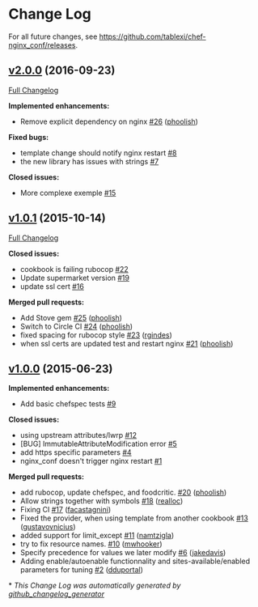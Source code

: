 # Change Log

For all future changes, see https://github.com/tablexi/chef-nginx_conf/releases.

## [v2.0.0](https://github.com/tablexi/chef-nginx_conf/tree/2.0.0) (2016-09-23)
[Full Changelog](https://github.com/tablexi/chef-nginx_conf/compare/v1.0.1...2.0.0)

**Implemented enhancements:**

- Remove explicit dependency on nginx [\#26](https://github.com/tablexi/chef-nginx_conf/pull/26) ([phoolish](https://github.com/phoolish))

**Fixed bugs:**

- template change should notify nginx restart [\#8](https://github.com/tablexi/chef-nginx_conf/issues/8)
- the new library has issues with strings [\#7](https://github.com/tablexi/chef-nginx_conf/issues/7)

**Closed issues:**

- More complexe exemple [\#15](https://github.com/tablexi/chef-nginx_conf/issues/15)

## [v1.0.1](https://github.com/tablexi/chef-nginx_conf/tree/v1.0.1) (2015-10-14)
[Full Changelog](https://github.com/tablexi/chef-nginx_conf/compare/v1.0.0...v1.0.1)

**Closed issues:**

- cookbook is failing rubocop [\#22](https://github.com/tablexi/chef-nginx_conf/issues/22)
- Update supermarket version [\#19](https://github.com/tablexi/chef-nginx_conf/issues/19)
- update ssl cert [\#16](https://github.com/tablexi/chef-nginx_conf/issues/16)

**Merged pull requests:**

- Add Stove gem [\#25](https://github.com/tablexi/chef-nginx_conf/pull/25) ([phoolish](https://github.com/phoolish))
- Switch to Circle CI [\#24](https://github.com/tablexi/chef-nginx_conf/pull/24) ([phoolish](https://github.com/phoolish))
- fixed spacing for rubocop style [\#23](https://github.com/tablexi/chef-nginx_conf/pull/23) ([rgindes](https://github.com/rgindes))
- when ssl certs are updated test and restart nginx [\#21](https://github.com/tablexi/chef-nginx_conf/pull/21) ([phoolish](https://github.com/phoolish))

## [v1.0.0](https://github.com/tablexi/chef-nginx_conf/tree/v1.0.0) (2015-06-23)
**Implemented enhancements:**

- Add basic chefspec tests [\#9](https://github.com/tablexi/chef-nginx_conf/issues/9)

**Closed issues:**

- using upstream attributes/lwrp [\#12](https://github.com/tablexi/chef-nginx_conf/issues/12)
- \[BUG\] ImmutableAttributeModification error [\#5](https://github.com/tablexi/chef-nginx_conf/issues/5)
- add https specific parameters [\#4](https://github.com/tablexi/chef-nginx_conf/issues/4)
- nginx\_conf doesn't trigger nginx restart [\#1](https://github.com/tablexi/chef-nginx_conf/issues/1)

**Merged pull requests:**

- add rubocop, update chefspec, and foodcritic. [\#20](https://github.com/tablexi/chef-nginx_conf/pull/20) ([phoolish](https://github.com/phoolish))
- Allow strings together with symbols [\#18](https://github.com/tablexi/chef-nginx_conf/pull/18) ([realloc](https://github.com/realloc))
- Fixing CI [\#17](https://github.com/tablexi/chef-nginx_conf/pull/17) ([facastagnini](https://github.com/facastagnini))
- Fixed the provider, when using template from another cookbook [\#13](https://github.com/tablexi/chef-nginx_conf/pull/13) ([gustavovnicius](https://github.com/gustavovnicius))
- added support for limit\_except [\#11](https://github.com/tablexi/chef-nginx_conf/pull/11) ([namtzigla](https://github.com/namtzigla))
- try to fix resource names. [\#10](https://github.com/tablexi/chef-nginx_conf/pull/10) ([mwhooker](https://github.com/mwhooker))
- Specify precedence for values we later modify [\#6](https://github.com/tablexi/chef-nginx_conf/pull/6) ([jakedavis](https://github.com/jakedavis))
- Adding enable/autoenable functionnality and sites-available/enabled parameters for tuning [\#2](https://github.com/tablexi/chef-nginx_conf/pull/2) ([dduportal](https://github.com/dduportal))



\* *This Change Log was automatically generated by [github_changelog_generator](https://github.com/skywinder/Github-Changelog-Generator)*
